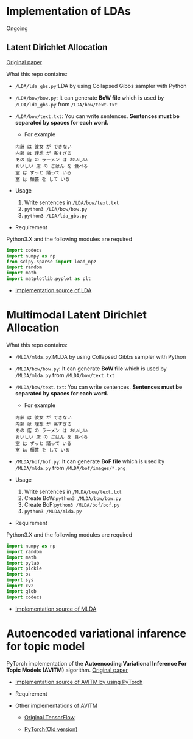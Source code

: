 # Implementation of LDAs
Ongoing
## Latent Dirichlet Allocation
[Original paper](http://www.jmlr.org/papers/volume3/blei03a/blei03a.pdf)  

What this repo contains:  

- `/LDA/lda_gbs.py`:LDA by using Collapsed Gibbs sampler with Python
- `/LDA/bow/bow.py`: It can generate **BoW file** which is used by `/LDA/lda_gbs.py` from `/LDA/bow/text.txt`
- `/LDA/bow/text.txt`: You can write  sentences. **Sentences must be separated by spaces for each word.**
    - For example
    ```
    内藤 は 彼女 が できない
    内藤 は 理想 が 高すぎる
    あの 店 の ラーメン は おいしい
    おいしい 店 の ごはん を 食べる
    室 は ずっと 踊って いる
    室 は 顔芸 を して いる
    ```
- Usage
    1. Write sentences in `/LDA/bow/text.txt`
    2. `python3 /LDA/bow/bow.py`
    3. `python3 /LDA/lda_gbs.py`

- Requirement

Python3.X and the following modules are required

```python
import codecs
import numpy as np
from scipy.sparse import load_npz
import random
import math
import matplotlib.pyplot as plt
```

- [Implementation source of LDA](https://github.com/naka-tomo/LDA-PY)

# Multimodal Latent Dirichlet Allocation

What this repo contains:  

- `/MLDA/mlda.py`:MLDA by using Collapsed Gibbs sampler with Python
- `/MLDA/bow/bow.py`: It can generate **BoW file** which is used by `/MLDA/mlda.py` from `/MLDA/bow/text.txt`
- `/MLDA/bow/text.txt`: You can write  sentences. **Sentences must be separated by spaces for each word.**
    - For example
    ```
    内藤 は 彼女 が できない
    内藤 は 理想 が 高すぎる
    あの 店 の ラーメン は おいしい
    おいしい 店 の ごはん を 食べる
    室 は ずっと 踊って いる
    室 は 顔芸 を して いる
    ```

- `/MLDA/bof/bof.py`: It can generate **BoF file** which is used by `/MLDA/mlda.py` from `/MLDA/bof/images/*.png`

- Usage
    1. Write sentences in `/MLDA/bow/text.txt`
    2. Create BoW:`python3 /MLDA/bow/bow.py`
    3. Create BoF:`python3 /MLDA/bof/bof.py`
    4. `python3 /MLDA/mlda.py`

- Requirement

Python3.X and the following modules are required

```python
import numpy as np
import random
import math
import pylab
import pickle
import os
import sys
import cv2
import glob
import codecs
```
- [Implementation source of MLDA](https://github.com/naka-tomo/MLDA-PY)

# Autoencoded variational infarence for topic model

PyTorch implementation of the **Autoencoding Variational Inference For Topic Models (AVITM)** algorithm.
[Original paper](https://arxiv.org/abs/1703.01488)

- [Implementation source of AVITM by using PyTorch](https://github.com/vlukiyanov/pt-avitm)

- Requirement


- Other implementations of AVITM
    - [Original TensorFlow](https://github.com/akashgit/autoencoding_vi_for_topic_models)

    - [PyTorch(Old version)](https://github.com/hyqneuron/pytorch-avitm)
